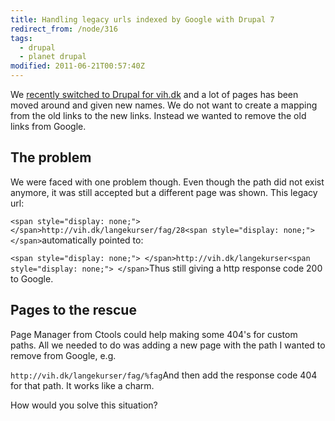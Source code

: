 ```yaml
---
title: Handling legacy urls indexed by Google with Drupal 7
redirect_from: /node/316
tags:
  - drupal
  - planet drupal
modified: 2011-06-21T00:57:40Z
---
```


We [recently switched to Drupal for vih.dk](http://larsolesen.dk/node/270) and a lot of pages has been moved around and given new names. We do not want to create a mapping from the old links to the new links. Instead we wanted to remove the old links from Google.

The problem
-----------

We were faced with one problem though. Even though the path did not exist anymore, it was still accepted but a different page was shown. This legacy url:

`<span style="display: none;"> </span>http://vih.dk/langekurser/fag/28<span style="display: none;"> </span>`automatically pointed to:

`<span style="display: none;"> </span>http://vih.dk/langekurser<span style="display: none;"> </span>`Thus still giving a http response code 200 to Google.

Pages to the rescue
-------------------

Page Manager from Ctools could help making some 404's for custom paths. All we needed to do was adding a new page with the path I wanted to remove from Google, e.g.

`http://vih.dk/langekurser/fag/%fag`And then add the response code 404 for that path. It works like a charm.

How would you solve this situation?
